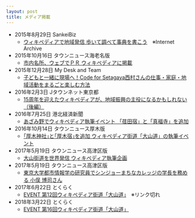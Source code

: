 ```yaml
---
layout: post
title: メディア掲載
---
```


- 2015年8月29日 SankeiBiz
    - [ウィキペディアで地域発信 歩いて調べて事典を書こう](https://web.archive.org/web/20160304095521/http://www.sankeibiz.jp/business/news/150829/bsj1508290710002-n1.htm)　※Internet Archive
- 2015年10月16日 タウンニュース海老名版
    - [市内名所、ウェブでＰＲ ウィキペディアに掲載](http://www.townnews.co.jp/0402/2015/10/16/304136.html)
- 2015年12月28日 My Desk and Team
    - [子どもと一緒に現場へ！Code for Setagaya西村さんの仕事・家庭・地域活動をまるごと楽しむ方法](http://mydeskteam.com/casefile/1854/)
- 2016年2月3日 Jタウンネット東京都
    - [15周年を迎えたウィキペディアが、地域振興の主役になるかもしれない（後編）](http://j-town.net/tokyo/column/allprefcolumn/220738.html?p=all)
- 2016年7月25日 港北経済新聞
    - [あざみ野でウィキペディア執筆イベント 「荏田宿」と「真福寺」を追加](http://kohoku.keizai.biz/headline/1793/)
- 2016年10月14日 タウンニュース厚木版
    - [｢厚木神社｣と｢厚木宿｣を追加 ウィキペディア街道「大山道」の執筆イベント](http://www.townnews.co.jp/0404/2016/10/14/353191.html)
- 2017年5月19日 タウンニュース高津区版
    - [大山街道を世界発信 ウィキペディア執筆企画](http://www.townnews.co.jp/0202/2017/05/19/382646.html)
- 2017年5月19日 タウンニュース高津区版
    - [東京大学都市情報学の研究員でシンジョーまちなカレッジの学長を務める 小俣 博司さん](http://www.townnews.co.jp/0202/2017/05/19/382644.html)
- 2017年6月22日 とくらく
    - [EVENT 第12回ウィキペディア街道「大山道」](http://www.tokyuensen.com/event/detail/5603/)　※リンク切れ
- 2018年3月22日 とくらく
    - [EVENT 第16回ウィキペディア街道「大山道」](http://www.tokyuensen.com/event/detail/6155/)
